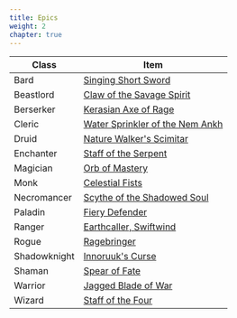 ```yaml
---
title: Epics
weight: 2
chapter: true
---
```


Class|Item
---|---
Bard|[Singing Short Sword](brd-epic.md)
Beastlord|[Claw of the Savage Spirit](bst-epic.md)
Berserker|[Kerasian Axe of Rage](ber-epic.md)
Cleric|[Water Sprinkler of the Nem Ankh](clr-epic.md)
Druid|[Nature Walker's Scimitar](dru-epic.md)
Enchanter|[Staff of the Serpent](enc-epic.md)
Magician|[Orb of Mastery](mag-epic.md)
Monk|[Celestial Fists](mnk-epic.md)
Necromancer|[Scythe of the Shadowed Soul](nec-epic.md)
Paladin|[Fiery Defender](pal-epic.md)
Ranger|[Earthcaller, Swiftwind](rng-epic.md)
Rogue|[Ragebringer](rog-epic.md)
Shadowknight|[Innoruuk's Curse](shd-epic.md)
Shaman|[Spear of Fate](shm-epic.md)
Warrior|[Jagged Blade of War](war-epic.md)
Wizard|[Staff of the Four](wiz-epic.md)
